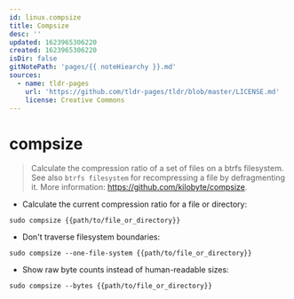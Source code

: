 ```yaml
---
id: linux.compsize
title: Compsize
desc: ''
updated: 1623965306220
created: 1623965306220
isDir: false
gitNotePath: 'pages/{{ noteHiearchy }}.md'
sources:
  - name: tldr-pages
    url: 'https://github.com/tldr-pages/tldr/blob/master/LICENSE.md'
    license: Creative Commons
---
```

# compsize

> Calculate the compression ratio of a set of files on a btrfs filesystem.
> See also `btrfs filesystem` for recompressing a file by defragmenting it.
> More information: <https://github.com/kilobyte/compsize>.

- Calculate the current compression ratio for a file or directory:

`sudo compsize {{path/to/file_or_directory}}`

- Don't traverse filesystem boundaries:

`sudo compsize --one-file-system {{path/to/file_or_directory}}`

- Show raw byte counts instead of human-readable sizes:

`sudo compsize --bytes {{path/to/file_or_directory}}`

